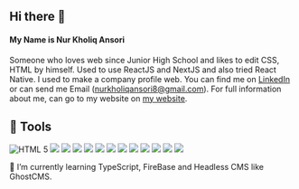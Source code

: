 ## Hi there 👋

#### My Name is Nur Kholiq Ansori

Someone who loves web since Junior High School and likes to edit CSS, HTML by himself. Used to use ReactJS and NextJS and also tried React Native. I used to make a company profile web. You can find me on [LinkedIn](http://www.linkedin.com/in/nurkholiqansori "My Linkedin") or can send me Email (nurkholiqansori8@gmail.com). For full information about me, can go to my website on [my website](https://www.nurkholiqansori.me "My Website").

## 🔧 Tools
![](https://img.shields.io/badge/Code-HTML5-informational?style=flat&logo=html5&logoColor=white&color=2bbc8a "HTML 5")
![](https://img.shields.io/badge/Code-Javascript-informational?style=flat&logo=javascript&logoColor=white&color=2bbc8a)
![](https://img.shields.io/badge/Code-React.js-informational?style=flat&logo=react&logoColor=white&color=61DAFB)
![](https://img.shields.io/badge/Code-Next.js-informational?style=flat&logo=next.js&logoColor=white&color=000000)
![](https://img.shields.io/badge/Styling-CSS3-informational?style=flat&logo=css3&logoColor=white&color=2bbc8a)
![](https://img.shields.io/badge/Styling-Tailwind&nbsp;CSS-informational?style=flat&logo=tailwindcss&logoColor=white&color=06B6D4)
![](https://img.shields.io/badge/Styling-Styled&nbsp;Components-informational?style=flat&logo=styled-components&logoColor=white&color=DB7093)
![](https://img.shields.io/badge/Styling-Material&nbsp;UI-informational?style=flat&logo=mui&logoColor=white&color=007FFF)
![](https://img.shields.io/badge/Styling-Bulma-informational?style=flat&logo=bulma&logoColor=white&color=00D1B2)
![](https://img.shields.io/badge/DataBase-MySQL-informational?style=flat&logo=mysql&logoColor=white&color=4479A1)
![](https://img.shields.io/badge/DataBase-MongoDB-informational?style=flat&logo=mongodb&logoColor=white&color=47A248)
![](https://img.shields.io/badge/Cloud-Vercel-informational?style=flat&logo=vercel&logoColor=white&color=000000)
![](https://img.shields.io/badge/CMS-Wordpress-informational?style=flat&logo=wordpress&logoColor=white&color=21759B)


🌱 I’m currently learning TypeScript, FireBase and Headless CMS like GhostCMS.
